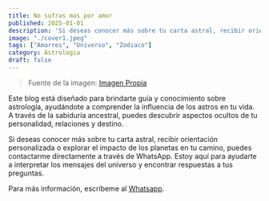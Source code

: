 ```yaml
---
title: No sufras mas por amor
published: 2025-01-01
description: 'Si deseas conocer más sobre tu carta astral, recibir orientación personalizada o explorar el impacto de los planetas en tu camino, puedes contactarme directamente'
image: "./cover1.jpeg"
tags: ["Amarres", "Universo", "Zodiaco"]
category: Astrologia
draft: false
---
```


> Fuente de la imagen: [Imagen Propia](https://image.civitai.com/xG1nkqKTMzGDvpLrqFT7WA/208fc754-890d-4adb-9753-2c963332675d/width=2048/01651-1456859105-(colour_1.5),girl,_Blue,yellow,green,cyan,purple,red,pink,_best,8k,UHD,masterpiece,male%20focus,%201boy,gloves,%20ponytail,%20long%20hair,.jpeg)

Este blog está diseñado para brindarte guía y conocimiento sobre astrología, ayudándote a comprender la influencia de los astros en tu vida. A través de la sabiduría ancestral, puedes descubrir aspectos ocultos de tu personalidad, relaciones y destino.

Si deseas conocer más sobre tu carta astral, recibir orientación personalizada o explorar el impacto de los planetas en tu camino, puedes contactarme directamente a través de WhatsApp. Estoy aquí para ayudarte a interpretar los mensajes del universo y encontrar respuestas a tus preguntas.

Para más información, escríbeme al [Whatsapp](https://api.whatsapp.com/send/?phone=34663124767&text&type=phone_number&app_absent=0).
